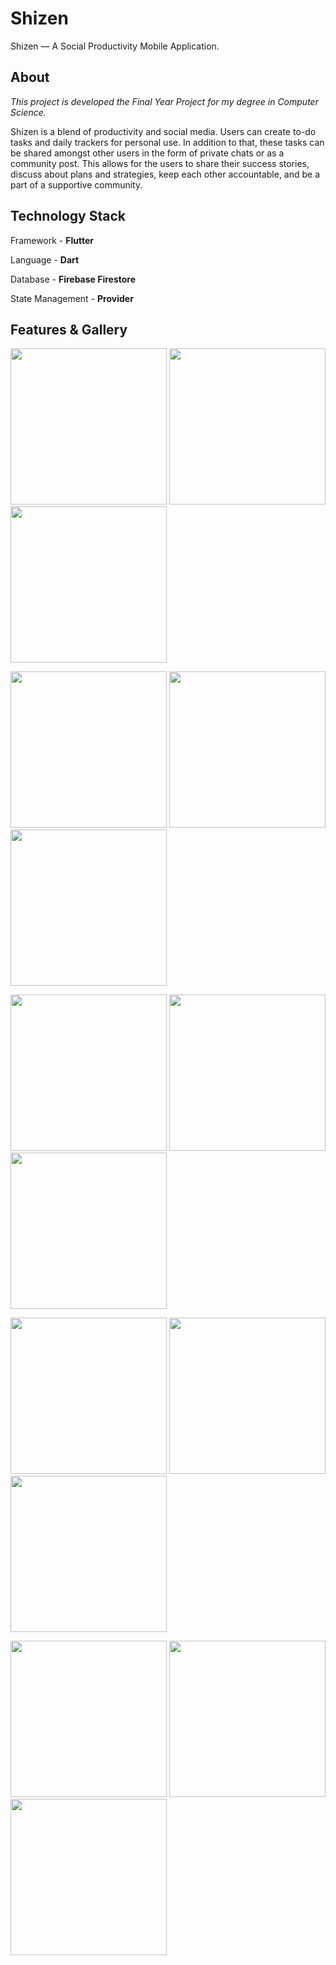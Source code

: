 # Shizen

Shizen — A Social Productivity Mobile Application.

## About

*This project is developed the Final Year Project for my degree in Computer Science.* 

Shizen is a blend of productivity and social media. Users can create to-do tasks and daily trackers for personal use. In addition to that, these tasks can be shared amongst other users in the form of private chats or as a community post. This allows for the users to share their success stories, discuss about plans and strategies, keep each other accountable, and be a part of a supportive community.

## Technology Stack
Framework    - <b>Flutter</b>

Language     - <b>Dart</b>

Database     - <b>Firebase Firestore</b>

State Management - <b>Provider</b>

## Features & Gallery
<p float="left">
  <img src="https://user-images.githubusercontent.com/64016318/172408079-21434984-000c-4635-8764-86a88ee69f0c.jpeg" width="250" />
  <img src="https://user-images.githubusercontent.com/64016318/172408089-7d2fa77c-31ec-4223-aae5-f9558d3b712b.jpeg" width="250" />
  <img src="https://user-images.githubusercontent.com/64016318/172408072-4d196e0f-3d3d-4d97-95f3-db2594786137.jpeg" width="250" />  
  <p></p>
</p>
<p float="left">
  <img src="https://user-images.githubusercontent.com/64016318/172408126-bbd14d64-f5d9-4dc6-8f75-697841d3d2a6.jpeg" width="250" />  
  <img src="https://user-images.githubusercontent.com/64016318/172408119-66276253-24b3-433c-8e32-232ef5a8e6ec.jpeg" width="250" />  
  <img src="https://user-images.githubusercontent.com/64016318/172408116-3034b6f4-eb8b-478d-b66e-b8220435ed4a.jpeg" width="250" />  
  <p></p>
</p>
<p float="left">
  <img src="https://user-images.githubusercontent.com/64016318/172408124-ef7bd627-c6e6-4a6b-8308-7c1a45e76d27.jpeg" width="250" />  
  <img src="https://user-images.githubusercontent.com/64016318/172408105-68e90392-622f-4b96-a994-26196aab2247.jpeg" width="250" />  
  <img src="https://user-images.githubusercontent.com/64016318/172408112-ea1200f7-72ac-4d44-9526-c04aefccde24.jpeg" width="250" />  
  <p></p>
</p>
<p float="left">
  <img src="https://user-images.githubusercontent.com/64016318/172408101-e952e893-73a6-4515-b32d-f8dcca20660c.jpeg" width="250" />  
  <img src="https://user-images.githubusercontent.com/64016318/172408102-d73d8d84-9813-438b-be9a-94455fe93b66.jpeg" width="250" />  
  <img src="https://user-images.githubusercontent.com/64016318/172408094-56439574-ba1e-42d5-aa52-f6ebddf309b6.jpeg" width="250" />  
  <p></p>
</p>
<p float="left">
  <img src="https://user-images.githubusercontent.com/64016318/172408091-35c60f41-105d-4bd7-b037-7cc26395d8b2.jpeg" width="250" />  
  <img src="https://user-images.githubusercontent.com/64016318/172408098-bc19dd90-7eb7-495d-a8d7-2dc109f34ca9.jpeg" width="250" />  
  <img src="https://user-images.githubusercontent.com/64016318/172408081-08935c88-bac1-45b2-a283-7b6622ba2509.jpeg" width="250" />  
</p>
